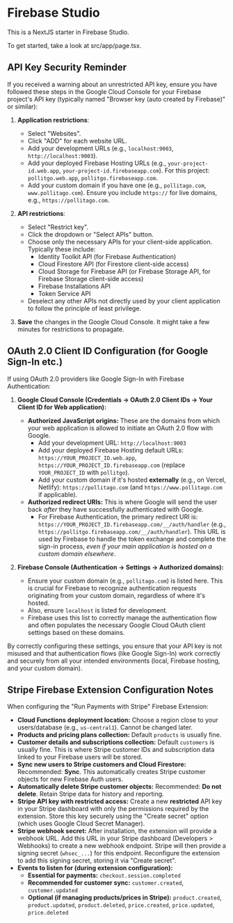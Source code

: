
# Firebase Studio

This is a NextJS starter in Firebase Studio.

To get started, take a look at src/app/page.tsx.


## API Key Security Reminder

If you received a warning about an unrestricted API key, ensure you have followed these steps in the Google Cloud Console for your Firebase project's API key (typically named "Browser key (auto created by Firebase)" or similar):

1.  **Application restrictions**:
    *   Select "Websites".
    *   Click "ADD" for each website URL.
    *   Add your development URLs (e.g., `localhost:9003`, `http://localhost:9003`).
    *   Add your deployed Firebase Hosting URLs (e.g., `your-project-id.web.app`, `your-project-id.firebaseapp.com`). For this project: `pollitgo.web.app`, `pollitgo.firebaseapp.com`.
    *   Add your custom domain if you have one (e.g., `pollitago.com`, `www.pollitago.com`). Ensure you include `https://` for live domains, e.g., `https://pollitago.com`.

2.  **API restrictions**:
    *   Select "Restrict key".
    *   Click the dropdown or "Select APIs" button.
    *   Choose only the necessary APIs for your client-side application. Typically these include:
        *   Identity Toolkit API (for Firebase Authentication)
        *   Cloud Firestore API (for Firestore client-side access)
        *   Cloud Storage for Firebase API (or Firebase Storage API, for Firebase Storage client-side access)
        *   Firebase Installations API
        *   Token Service API
    *   Deselect any other APIs not directly used by your client application to follow the principle of least privilege.

3.  **Save** the changes in the Google Cloud Console. It might take a few minutes for restrictions to propagate.

## OAuth 2.0 Client ID Configuration (for Google Sign-In etc.)

If using OAuth 2.0 providers like Google Sign-In with Firebase Authentication:

1.  **Google Cloud Console (Credentials -> OAuth 2.0 Client IDs -> Your Client ID for Web application):**
    *   **Authorized JavaScript origins:** These are the domains from which your web application is allowed to initiate an OAuth 2.0 flow with Google.
        *   Add your development URL: `http://localhost:9003`
        *   Add your deployed Firebase Hosting default URLs: `https://YOUR_PROJECT_ID.web.app`, `https://YOUR_PROJECT_ID.firebaseapp.com` (replace `YOUR_PROJECT_ID` with `pollitgo`).
        *   Add your custom domain if it's hosted **externally** (e.g., on Vercel, Netlify): `https://pollitago.com` (and `https://www.pollitago.com` if applicable).
    *   **Authorized redirect URIs:** This is where Google will send the user back *after* they have successfully authenticated with Google.
        *   For Firebase Authentication, the primary redirect URI is: `https://YOUR_PROJECT_ID.firebaseapp.com/__/auth/handler` (e.g., `https://pollitgo.firebaseapp.com/__/auth/handler`). This URL is used by Firebase to handle the token exchange and complete the sign-in process, *even if your main application is hosted on a custom domain elsewhere*.

2.  **Firebase Console (Authentication -> Settings -> Authorized domains):**
    *   Ensure your custom domain (e.g., `pollitago.com`) is listed here. This is crucial for Firebase to recognize authentication requests originating from your custom domain, regardless of where it's hosted.
    *   Also, ensure `localhost` is listed for development.
    *   Firebase uses this list to correctly manage the authentication flow and often populates the necessary Google Cloud OAuth client settings based on these domains.

By correctly configuring these settings, you ensure that your API key is not misused and that authentication flows (like Google Sign-In) work correctly and securely from all your intended environments (local, Firebase hosting, and your custom domain).

## Stripe Firebase Extension Configuration Notes

When configuring the "Run Payments with Stripe" Firebase Extension:

*   **Cloud Functions deployment location:** Choose a region close to your users/database (e.g., `us-central1`). Cannot be changed later.
*   **Products and pricing plans collection:** Default `products` is usually fine.
*   **Customer details and subscriptions collection:** Default `customers` is usually fine. This is where Stripe customer IDs and subscription data linked to your Firebase users will be stored.
*   **Sync new users to Stripe customers and Cloud Firestore:** Recommended: **Sync**. This automatically creates Stripe customer objects for new Firebase Auth users.
*   **Automatically delete Stripe customer objects:** Recommended: **Do not delete**. Retain Stripe data for history and reporting.
*   **Stripe API key with restricted access:** Create a new **restricted** API key in your Stripe dashboard with only the permissions required by the extension. Store this key securely using the "Create secret" option (which uses Google Cloud Secret Manager).
*   **Stripe webhook secret:** After installation, the extension will provide a webhook URL. Add this URL in your Stripe dashboard (Developers > Webhooks) to create a new webhook endpoint. Stripe will then provide a signing secret (`whsec_...`) for this endpoint. Reconfigure the extension to add this signing secret, storing it via "Create secret".
*   **Events to listen for (during extension configuration):**
    *   **Essential for payments:** `checkout.session.completed`
    *   **Recommended for customer sync:** `customer.created`, `customer.updated`
    *   **Optional (if managing products/prices in Stripe):** `product.created`, `product.updated`, `product.deleted`, `price.created`, `price.updated`, `price.deleted`

